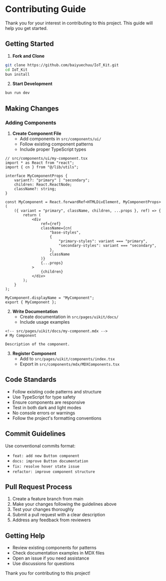 # Contributing Guide

Thank you for your interest in contributing to this project. This guide will help you get started.

## Getting Started

1. **Fork and Clone**

```bash
git clone https://github.com/baiyuechuu/IoT_Kit.git
cd IoT_Kit
bun install
```

2. **Start Development**

```bash
bun run dev
```

## Making Changes

### Adding Components

1. **Create Component File**
   - Add components in `src/components/ui/`
   - Follow existing component patterns
   - Include proper TypeScript types

```tsx
// src/components/ui/my-component.tsx
import * as React from "react";
import { cn } from "@/lib/utils";

interface MyComponentProps {
    variant?: "primary" | "secondary";
    children: React.ReactNode;
    className?: string;
}

const MyComponent = React.forwardRef<HTMLDivElement, MyComponentProps>(
    ({ variant = "primary", className, children, ...props }, ref) => {
        return (
            <div
                ref={ref}
                className={cn(
                    "base-styles",
                    {
                        "primary-styles": variant === "primary",
                        "secondary-styles": variant === "secondary",
                    },
                    className
                )}
                {...props}
            >
                {children}
            </div>
        );
    }
);

MyComponent.displayName = "MyComponent";
export { MyComponent };
```

2. **Write Documentation**
   - Create documentation in `src/pages/uikit/docs/`
   - Include usage examples

```mdx
<!-- src/pages/uikit/docs/my-component.mdx -->
# My Component

Description of the component.
```

3. **Register Component**
   - Add to `src/pages/uikit/components/index.tsx`
   - Export in `src/components/mdx/MDXComponents.tsx`

## Code Standards

- Follow existing code patterns and structure
- Use TypeScript for type safety
- Ensure components are responsive
- Test in both dark and light modes
- No console errors or warnings
- Follow the project's formatting conventions

## Commit Guidelines

Use conventional commits format:

- `feat: add new Button component`
- `docs: improve Button documentation`
- `fix: resolve hover state issue`
- `refactor: improve component structure`

## Pull Request Process

1. Create a feature branch from main
2. Make your changes following the guidelines above
3. Test your changes thoroughly
4. Submit a pull request with a clear description
5. Address any feedback from reviewers

## Getting Help

- Review existing components for patterns
- Check documentation examples in MDX files
- Open an issue if you need assistance
- Use discussions for questions

Thank you for contributing to this project! 